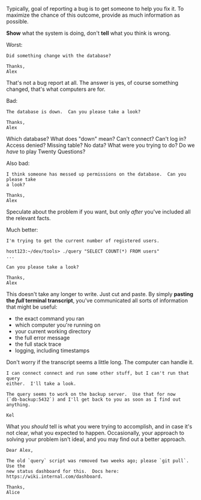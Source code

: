 Typically, goal of reporting a bug is to get someone to help you fix it.  To
maximize the chance of this outcome, provide as much information as possible.

**Show** what the system is doing, don't **tell** what you think is wrong.

Worst:
```
Did something change with the database?

Thanks,
Alex
```

That's not a bug report at all.  The answer is yes, of course something changed,
that's what computers are for.

Bad:
```
The database is down.  Can you please take a look?

Thanks,
Alex
```

Which database?  What does "down" mean?  Can't connect?  Can't log in?  Access
denied?  Missing table?  No data?  What were you trying to do?  Do we _have_ to
play Twenty Questions?

Also bad:
```
I think someone has messed up permissions on the database.  Can you please take
a look?

Thanks,
Alex
```

Speculate about the problem if you want, but only _after_ you've included all
the relevant facts.

Much better:
```
I'm trying to get the current number of registered users.

host123:~/dev/tools> ./query "SELECT COUNT(*) FROM users"
...

Can you please take a look?

Thanks,
Alex
```

This doesn't take any longer to write.  Just cut and paste.  By simply
**pasting the _full_ terminal transcript**, you've communicated all sorts of
information that might be useful:
- the exact command you ran
- which computer you're running on
- your current working directory
- the full error message
- the full stack trace
- logging, including timestamps

Don't worry if the transcript seems a little long.  The computer can handle it.

```
I can connect connect and run some other stuff, but I can't run that query
either.  I'll take a look. 

The query seems to work on the backup server.  Use that for now
(`db-backup:5432`) and I'll get back to you as soon as I find out anything.

Kel
```

What you _should_ tell is what you were trying to accomplish, and in case it's
not clear, what you expected to happen.  Occasionally, your approach to solving
your problem isn't ideal, and you may find out a better approach.

```
Dear Alex,

The old `query` script was removed two weeks ago; please `git pull`.  Use the
new status dashboard for this.  Docs here: https://wiki.internal.com/dashboard.

Thanks,
Alice
```

